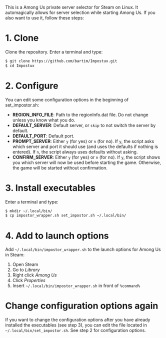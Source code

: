 This is a Among Us private server selector for Steam on Linux. It automagically allows for server selection while starting Among Us. If you also want to use it, follow these steps:

# 1. Clone
Clone the repository. Enter a terminal and type:

```bash
$ git clone https://github.com/bartim/Impostux.git
$ cd Impostux
```

# 2. Configure
You can edit some configuration options in the beginning of set_impostor.sh:
- **REGION_INFO_FILE**: Path to the regionInfo.dat file. Do not change unless you know what you do.
- **DEFAULT_SERVER**: Default server, or `skip` to not switch the server by default.
- **DEFAULT_PORT**: Default port.
- **PROMPT_SERVER**: Either `y` (for yes) or `n` (for no). If `y`, the script asks which server and port it should use (and uses the defaults if nothing is entered). If `n`, the script always uses defaults without asking.
- **CONFIRM_SERVER**: Either `y` (for yes) or `n` (for no). If `y`, the script shows you which server will now be used before starting the game. Otherwise, the game will be started without confirmation.

# 3. Install executables
Enter a terminal and type:

```bash
$ mkdir ~/.local/bin/
$ cp impostor_wrapper.sh set_impostor.sh ~/.local/bin/
```

# 4. Add to launch options
Add  `~/.local/bin/impostor_wrapper.sh` to the launch options for Among Us in Steam:
1. Open Steam
2. Go to *Library*
3. Right click *Among Us*
4. Click *Properties*
5. Insert `~/.local/bin/impostor_wrapper.sh` in front of `%command%`

# Change configuration options again
If you want to change the configuration options after you have already installed the executables (see step 3), you can edit the file located in `~/.local/bin/set_impostor.sh`. See step 2 for configuration options.
